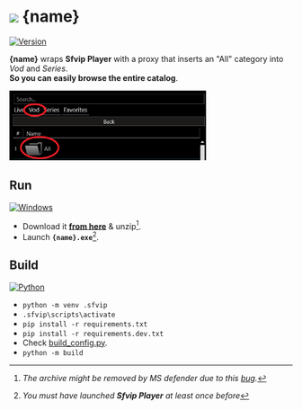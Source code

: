 # <img src="{ico_link}" width="40" align="center"> {name}
[![Version](https://img.shields.io/badge/Version-{version}-informational)](https://github.com/{github_path}/raw/master/{archive_link})

**{name}** wraps **Sfvip Player** with a proxy that inserts an "All" category into _Vod_ and _Series_.  
**So you can easily browse the entire catalog**.

<img src="ressources/all.PNG" width="350">

## Run
[![Windows](https://img.shields.io/badge/Windows-x64-white)](https://www.microsoft.com/windows/)
- Download it [**from here**](https://github.com/{github_path}/raw/master/{archive_link}) & unzip[^1].
- Launch **`{name}.exe`**[^2].

## Build
[![Python](https://img.shields.io/badge/Python-3.11-fbdf79)](https://www.python.org/downloads/release/python-3113/)
- `python -m venv .sfvip`
- `.sfvip\scripts\activate`
- `pip install -r requirements.txt`
- `pip install -r requirements.dev.txt`
- Check [build_config.py](https://github.com/{github_path}/blob/master/build_config.py).
- `python -m build`

[^1]: _The archive might be removed by MS defender due to this [bug](https://github.com/pyinstaller/pyinstaller/issues/5854)._
[^2]: _You must have launched **Sfvip Player** at least once before_